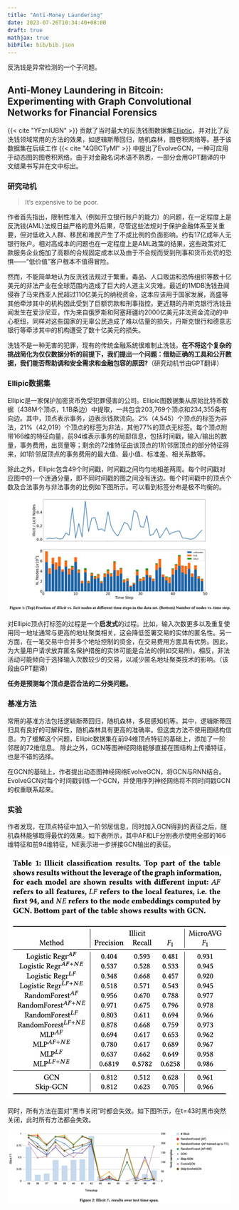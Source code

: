 ```yaml
---
title: "Anti-Money Laundering"
date: 2023-07-26T10:34:40+08:00
draft: true
mathjax: true
bibFile: bib/bib.json
---
```


反洗钱是异常检测的一个子问题。

## Anti-Money Laundering in Bitcoin: Experimenting with Graph Convolutional Networks for Financial Forensics

{{< cite "YFznIUBN" >}} 贡献了当时最大的反洗钱图数据集[Elliptic](https://www.kaggle.com/ellipticco/elliptic-data-set)，并对比了反洗钱领域常用的方法的效果，如逻辑斯蒂回归，随机森林，图卷积网络等。基于该数据集在后续工作 {{< cite "4QBCTyMI" >}} 中提出了EvolveGCN，一种可应用于动态图的图卷积网络。由于对金融名词术语不熟悉，一部分会用GPT翻译的中文结果书写并在文中标出。

### 研究动机

> It’s expensive to be poor. 

作者首先指出，限制性准入（例如开立银行账户的能力）的问题，在一定程度上是反洗钱(AML)法规日益严格的意外后果，尽管这些法规对于保护金融体系至关重要，但对低收入人群、移民和难民产生了不成比例的负面影响。约有17亿成年人无银行账户。相对高成本的问题也在一定程度上是AML政策的结果，这些政策对汇款服务企业施加了高额的合规固定成本以及由于不合规而受到刑事和货币处罚的恐惧——“低价值”客户根本不值得冒险。

然而，不能简单地认为反洗钱法规过于繁重。毒品、人口贩运和恐怖组织等数十亿美元的非法产业在全球范围内造成了巨大的人道主义灾难。最近的1MDB洗钱丑闻侵吞了马来西亚人民超过110亿美元的纳税资金，这本应该用于国家发展，高盛等其他牵涉其中的机构因此受到了巨额罚款和刑事指控。更近期的丹斯克银行洗钱丑闻发生在爱沙尼亚，作为来自俄罗斯和阿塞拜疆约2000亿美元非法资金流动的中心枢纽，同样对这些国家的无辜公民造成了难以估量的损失，丹斯克银行和德意志银行等牵涉其中的机构遭受了数十亿美元的损失。

洗钱不是一种无害的犯罪，现有的传统金融系统很难制止洗钱。**在不将这个复杂的挑战简化为仅仅数据分析的前提下，我们提出一个问题：借助正确的工具和公开数据，我们能否帮助调和安全需求和金融包容的原因?**（研究动机节由GPT翻译）

### Ellipic数据集

Ellipic是一家保护加密货币免受犯罪侵害的公司。Ellipic图数据集从原始比特币数据（438M个顶点，1.1B条边）中提取，一共包含203,769个顶点和234,355条有向边。其中，顶点表示事务，边表示钱款流向。2\%（4,545）个顶点的标签为非法，21\%（42,019）个顶点的标签为非法，其他77\%的顶点无标签。每个顶点附带166维的特征向量，前94维表示事务的局部信息，包括时间戳，输入/输出的数量，事务费用，出货量等；剩余的72维特征由该顶点的1阶邻居顶点的部分特征得来，如1阶邻居顶点的事务费用的最大值、最小值、标准差、相关系数等。

除此之外，Ellipic包含49个时间戳，时间戳之间均匀地相差两周。每个时间戳对应图中的一个连通分量，即不同时间戳的图之间没有连边。每个时间戳中的顶点个数及合法事务与非法事务的比例如下图所示。可以看到标签分布是极不均衡的。

<img src="https://raw.githubusercontent.com/yliuhz/blogs/master/content/posts/images/iShot_2023-07-26_15.21.55.png" />

对Ellipic顶点打标签的过程是一个**启发式**的过程。比如，输入次数更多以及重复使用同一地址通常与更高的地址聚类相关，这会降低签署交易的实体的匿名性。另一方面，在一笔交易中合并多个地址控制的资金，在交易费用方面具有优势。因此，为大量用户请求放弃匿名保护措施的实体可能是合法的(例如交易所)。相反，非法活动可能倾向于选择输入次数较少的交易，以减少匿名地址聚类技术的影响。（该段由GPT翻译）

**任务是预测每个顶点是否合法的二分类问题。**

### 基准方法

常用的基准方法包括逻辑斯蒂回归，随机森林，多层感知机等。其中，逻辑斯蒂回归具有良好的可解释性，随机森林具有更高的准确率。但这类方法不使用图结构信息。为了缓解这个问题，Ellipic数据集在前94维顶点特征的基础上，添加了一阶邻居的72维信息。
除此之外，GCN等图神经网络能够直接在图结构上传播特征，也是不错的选择。

在GCN的基础上，作者提出动态图神经网络EvolveGCN，将GCN与RNN结合。EvolveGCN对每个时间戳训练一个GCN，并使用序列神经网络将不同时间戳GCN的权重联系起来。

### 实验

作者发现，在顶点特征中加入一阶邻居信息，同时加入GCN得到的表征之后，随机森林能够取得最优的效果。如下表所示，其中AF和LF分别表示使用全部的166维特征和前94维特征，NE表示进一步拼接GCN输出的表征。

<img src="https://raw.githubusercontent.com/yliuhz/blogs/master/content/posts/images/iShot_2023-07-26_20.56.57.png" />

同时，所有方法在面对“黑市关闭”时都会失效。如下图所示，在t=43时黑市突然关闭，此时所有方法都会失效。

<img src="https://raw.githubusercontent.com/yliuhz/blogs/master/content/posts/images/iShot_2023-07-26_20.57.07.png" />